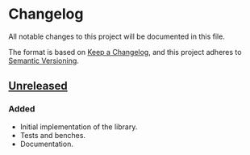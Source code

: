 # Changelog

All notable changes to this project will be documented in this file.

The format is based on [Keep a Changelog](https://keepachangelog.com/en/1.1.0/),
and this project adheres to [Semantic Versioning](https://semver.org/spec/v2.0.0.html).

## [Unreleased]

### Added

- Initial implementation of the library.
- Tests and benches.
- Documentation.

[unreleased]: https://github.com/Amjad50/blink-channel/compare/a9761ca3c16404ffd8c00efe0ed26fa377bb444d...HEAD
